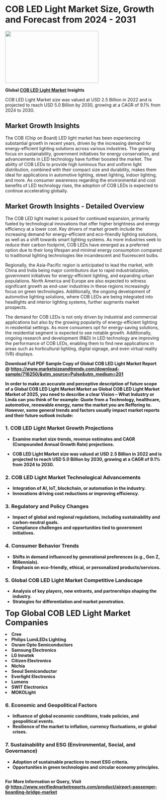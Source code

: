 <H1>COB LED Light Market Size, Growth and Forecast from 2024 - 2031</H1><img class="aligncenter size-medium wp-image-584254" src="https://thirdeyenews.in/wp-content/uploads/2024/09/Global-Market-Research-300x168.jpeg" alt="" width="300" height="168" /><p><strong>Global&nbsp;<a href="https://www.marketsizeandtrends.com/download-sample/716250/&amp;utm_source=Pulse&amp;utm_medium=201">COB LED Light Market</a> Insights</strong></p><p>COB LED Light Market size was valued at USD 2.5 Billion in 2022 and is projected to reach USD 5.0 Billion by 2030, growing at a CAGR of 9.1% from 2024 to 2030.</p><p><h2>Market Growth Insights</h2> <p>The COB (Chip on Board) LED light market has been experiencing substantial growth in recent years, driven by the increasing demand for energy-efficient lighting solutions across various industries. The growing focus on sustainability, government initiatives for energy conservation, and advancements in LED technology have further boosted the market. The ability of COB LEDs to provide high luminous flux and uniform light distribution, combined with their compact size and durability, makes them ideal for applications in automotive lighting, street lighting, indoor lighting, and more. As consumer awareness regarding the environmental and cost benefits of LED technology rises, the adoption of COB LEDs is expected to continue accelerating globally.</p> <p><strong></strong></p> <h2>Market Growth Insights - Detailed Overview</h2> <p>The COB LED light market is poised for continued expansion, primarily fueled by technological innovations that offer higher brightness and energy efficiency at a lower cost. Key drivers of market growth include the increasing demand for energy-efficient and eco-friendly lighting solutions, as well as a shift towards smart lighting systems. As more industries seek to reduce their carbon footprint, COB LEDs have emerged as a preferred option due to their long lifespan and minimal energy consumption compared to traditional lighting technologies like incandescent and fluorescent bulbs.</p> <p>Regionally, the Asia-Pacific region is anticipated to lead the market, with China and India being major contributors due to rapid industrialization, government initiatives for energy-efficient lighting, and expanding urban populations. North America and Europe are also expected to witness significant growth as end-user industries in these regions increasingly focus on green technologies. Additionally, the ongoing development of automotive lighting solutions, where COB LEDs are being integrated into headlights and interior lighting systems, further augments market prospects.</p> <p>The demand for COB LEDs is not only driven by industrial and commercial applications but also by the growing popularity of energy-efficient lighting in residential settings. As more consumers opt for energy-saving solutions, the residential segment is expected to see notable growth. Additionally, ongoing research and development (R&D) in LED technology are improving the performance of COB LEDs, enabling them to find new applications in areas such as horticultural lighting, digital signage, and even virtual reality (VR) displays.</p> <p><strong></p><p><span class=""><strong>Download Full PDF Sample Copy of Global COB LED Light Market Report</strong> @ <a href="https://www.marketsizeandtrends.com/download-sample/716250/&amp;utm_source=Pulse&amp;utm_medium=201" target="_blank">https://www.marketsizeandtrends.com/download-sample/716250/&amp;utm_source=Pulse&amp;utm_medium=201</a></span></p><p>In order to make an accurate and perceptive description of future scope of a Global&nbsp;COB LED Light Market Market as Global&nbsp;COB LED Light Market Market of 2025, you need to describe a clear Vision &ndash; What Industry or Linda can you think of for example: Quote from a Technology, healthcare, automotive, renewable energy, name the market you are Reffering to. However, some general trends and factors usually impact market reports and their future outlook include:</p><h3>1.&nbsp;<strong>COB LED Light Market Growth Projections</strong></h3><ul><li>Examine market size trends, revenue estimates and CAGR (Compounded Annual Growth Rate) projections.</li><li><p>COB LED Light Market size was valued at USD 2.5 Billion in 2022 and is projected to reach USD 5.0 Billion by 2030, growing at a CAGR of 9.1% from 2024 to 2030.</p></li></ul><h3>2.&nbsp;<strong>COB LED Light Market Technological Advancements</strong></h3><ul><li>Integration of AI, IoT, blockchain, or automation in the industry.</li><li>Innovations driving cost reductions or improving efficiency.</li></ul><h3>3.&nbsp;<strong>Regulatory and Policy Changes</strong></h3><ul><li>Impact of global and regional regulations, including sustainability and carbon-neutral goals.</li><li>Compliance challenges and opportunities tied to government initiatives.</li></ul><h3>4.&nbsp;<strong>Consumer Behavior Trends</strong></h3><ul><li>Shifts in demand influenced by generational preferences (e.g., Gen Z, Millennials).</li><li>Emphasis on eco-friendly, ethical, or personalized products/services.</li></ul><h3>5.&nbsp;<strong>Global COB LED Light Market Competitive Landscape</strong></h3><ul><li>Analysis of key players, new entrants, and partnerships shaping the industry.</li><li>Strategies for differentiation and market penetration.</li></ul><p data-pm-slice="1 1 []"><span style="color: inherit; font-family: inherit; font-size: 25px;">Top Global COB LED Light Market Companies</span></p><div class="" data-test-id=""><p><li>Cree</li><li> Philips LumiLEDs Lighting</li><li> Osram Opto Semiconductors</li><li> Samsung Electronics</li><li> LG Innotek</li><li> Citizen Electronics</li><li> Nichia</li><li> Seoul Semiconductor</li><li> Everlight Electronics</li><li> Lumens</li><li> SWIT Electronics</li><li> MOKOLight</li></p></div><h3>6.&nbsp;<strong>Economic and Geopolitical Factors</strong></h3><ul><li>Influence of global economic conditions, trade policies, and geopolitical events.</li><li>Resilience of the market to inflation, currency fluctuations, or global crises.</li></ul><h3>7.&nbsp;<strong>Sustainability and ESG (Environmental, Social, and Governance)</strong></h3><ul><li>Adoption of sustainable practices to meet ESG criteria.</li><li>Opportunities in green technologies and circular economy principles.</li></ul><h2><strong style="font-size: 14px;">For More Information or Query, Visit @&nbsp;</strong><a style="background-color: #ffffff; font-size: 14px;" href="https://www.marketsizeandtrends.com/report/cob-led-light-market/" target="_blank">https://www.verifiedmarketreports.com/product/airport-passenger-boarding-bridge-market</a></h2>